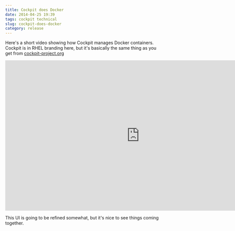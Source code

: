 ```yaml
---
title: Cockpit does Docker
date: 2014-04-25 19:39
tags: cockpit technical
slug: cockpit-does-docker
category: release
---
```


Here's a short video showing how Cockpit manages Docker containers.
Cockpit is in RHEL branding here, but it's basically the same thing as
you get from [cockpit-project.org][]

<iframe src="https://www.youtube.com/embed/5dM4CqIp2s4" allowfullscreen="" frameborder="0" height="480" width="853"></iframe>
  
This UI is going to be refined somewhat, but it's nice to see things
coming together.

  [cockpit-project.org]: https://cockpit-project.org/
